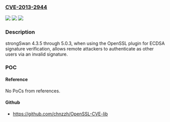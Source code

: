 ### [CVE-2013-2944](https://cve.mitre.org/cgi-bin/cvename.cgi?name=CVE-2013-2944)
![](https://img.shields.io/static/v1?label=Product&message=n%2Fa&color=blue)
![](https://img.shields.io/static/v1?label=Version&message=n%2Fa&color=blue)
![](https://img.shields.io/static/v1?label=Vulnerability&message=n%2Fa&color=brighgreen)

### Description

strongSwan 4.3.5 through 5.0.3, when using the OpenSSL plugin for ECDSA signature verification, allows remote attackers to authenticate as other users via an invalid signature.

### POC

#### Reference
No PoCs from references.

#### Github
- https://github.com/chnzzh/OpenSSL-CVE-lib

